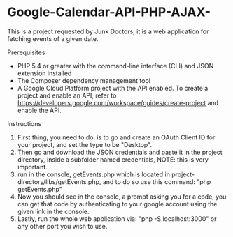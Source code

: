 # Google-Calendar-API-PHP-AJAX-
This is a project requested by Junk Doctors, it is a web application for fetching events of a given date.

Prerequisites

* PHP 5.4 or greater with the command-line interface (CLI) and JSON extension installed
* The Composer dependency management tool
* A Google Cloud Platform project with the API enabled. To create a project and enable an API, refer to
  https://developers.google.com/workspace/guides/create-project and enable the API.
  
Instructions

1. First thing, you need to do, is to go and create an OAuth Client ID for your project, and set the type
   to be "Desktop".
2. Then go and download the JSON credentials and paste it in the project directory, inside a subfolder named
   credentials, NOTE: this is very important.
3. run in the console, getEvents.php which is located in project-directory/libs/getEvents.php, and to do so
   use this command: "php getEvents.php"
4. Now you should see in the console, a prompt asking you for a code, you can get that code by authenticating
   to your google account using the given link in the console.
5. Lastly, run the whole web application via: "php -S localhost:3000" or any other port you wish to use.
